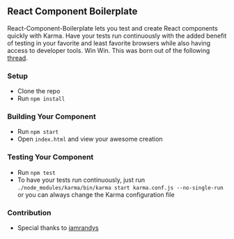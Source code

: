 ## React Component Boilerplate

React-Component-Boilerplate lets you test and create React components quickly with Karma. Have your tests run continuously with the added benefit of testing in your favorite and least favorite browsers while also having access to developer tools. Win Win. This was born out of the following [thread](https://github.com/facebook/jest/issues/116). 

### Setup

* Clone the repo
* Run `npm install`

### Building Your Component

* Run `npm start`
* Open `index.html` and view your awesome creation

### Testing Your Component

* Run `npm test`
* To have your  tests run continuously, just run `./node_modules/karma/bin/karma start karma.conf.js --no-single-run` or you can always change the Karma configuration file

### Contribution

* Special thanks to [iamrandys](https://github.com/iamrandys)
